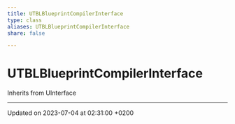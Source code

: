 ```yaml
---
title: UTBLBlueprintCompilerInterface
type: class
aliases: UTBLBlueprintCompilerInterface
share: false

---
```


# UTBLBlueprintCompilerInterface





Inherits from UInterface

-------------------------------

Updated on 2023-07-04 at 02:31:00 +0200